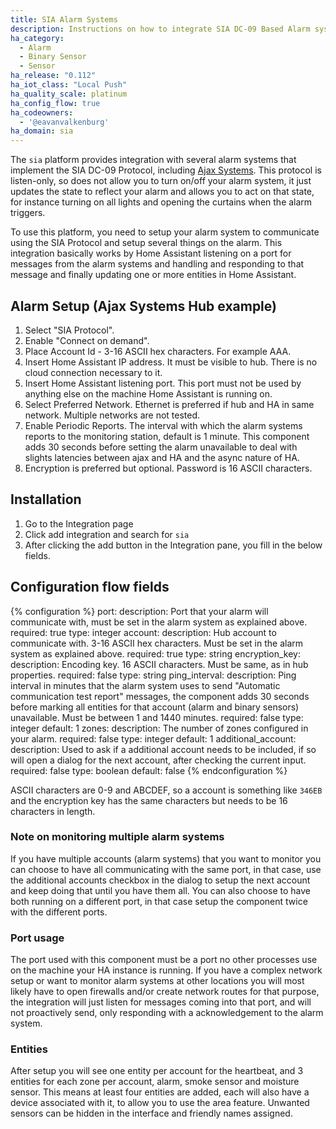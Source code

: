 ```yaml
---
title: SIA Alarm Systems
description: Instructions on how to integrate SIA DC-09 Based Alarm systems into Home Assistant.
ha_category:
  - Alarm
  - Binary Sensor
  - Sensor
ha_release: "0.112"
ha_iot_class: "Local Push"
ha_quality_scale: platinum
ha_config_flow: true
ha_codeowners:
  - '@eavanvalkenburg'
ha_domain: sia
---
```


The `sia` platform provides integration with several alarm systems that implement the SIA DC-09 Protocol, including [Ajax Systems](https://ajax.systems/). This protocol is listen-only, so does not allow you to turn on/off your alarm system, it just updates the state to reflect your alarm and allows you to act on that state, for instance turning on all lights and opening the curtains when the alarm triggers.

To use this platform, you need to setup your alarm system to communicate using the SIA Protocol and setup several things on the alarm. This integration basically works by Home Assistant listening on a port for messages from the alarm systems and handling and responding to that message and finally updating one or more entities in Home Assistant.

## Alarm Setup (Ajax Systems Hub example)

1. Select "SIA Protocol". 
2. Enable "Connect on demand". 
3. Place Account Id - 3-16 ASCII hex characters. For example AAA.
4. Insert Home Assistant IP address. It must be visible to hub. There is no cloud connection necessary to it.
5. Insert Home Assistant listening port. This port must not be used by anything else on the machine Home Assistant is running on.
6. Select Preferred Network. Ethernet is preferred if hub and HA in same network. Multiple networks are not tested.
7. Enable Periodic Reports. The interval with which the alarm systems reports to the monitoring station, default is 1 minute. This component adds 30 seconds before setting the alarm unavailable to deal with slights latencies between ajax and HA and the async nature of HA.
8. Encryption is preferred but optional. Password is 16 ASCII characters.

## Installation

1. Go to the Integration page
1. Click add integration and search for `sia`
1. After clicking the add button in the Integration pane, you fill in the below fields.

## Configuration flow fields

{% configuration %}
port:
  description: Port that your alarm will communicate with, must be set in the alarm system as explained above.
  required: true
  type: integer
account:
  description: Hub account to communicate with. 3-16 ASCII hex characters. Must be set in the alarm system as explained above.
  required: true
  type: string
encryption_key:
  description: Encoding key. 16 ASCII characters. Must be same, as in hub properties.
  required: false
  type: string
ping_interval:
  description: Ping interval in minutes that the alarm system uses to send "Automatic communication test report" messages, the component adds 30 seconds before marking all entities for that account (alarm and binary sensors) unavailable. Must be between 1 and 1440 minutes.
  required: false
  type: integer
  default: 1
zones:
  description: The number of zones configured in your alarm.
  required: false
  type: integer
  default: 1
additional_account:
  description: Used to ask if a additional account needs to be included, if so will open a dialog for the next account, after checking the current input.
  required: false
  type: boolean
  default: false
{% endconfiguration %}

ASCII characters are 0-9 and ABCDEF, so a account is something like `346EB` and the encryption key has the same characters but needs to be 16 characters in length.

### Note on monitoring multiple alarm systems
If you have multiple accounts (alarm systems) that you want to monitor you can choose to have all communicating with the same port, in that case, use the additional accounts checkbox in the dialog to setup the next account and keep doing that until you have them all. You can also choose to have both running on a different port, in that case setup the component twice with the different ports.

### Port usage
The port used with this component must be a port no other processes use on the machine your HA instance is running. If you have a complex network setup or want to monitor alarm systems at other locations you will most likely have to open firewalls and/or create network routes for that purpose, the integration will just listen for messages coming into that port, and will not proactively send, only responding with a acknowledgement to the alarm system.

### Entities
After setup you will see one entity per account for the heartbeat, and 3 entities for each zone per account, alarm, smoke sensor and moisture sensor. This means at least four entities are added, each will also have a device associated with it, to allow you to use the area feature. Unwanted sensors can be hidden in the interface and friendly names assigned.
